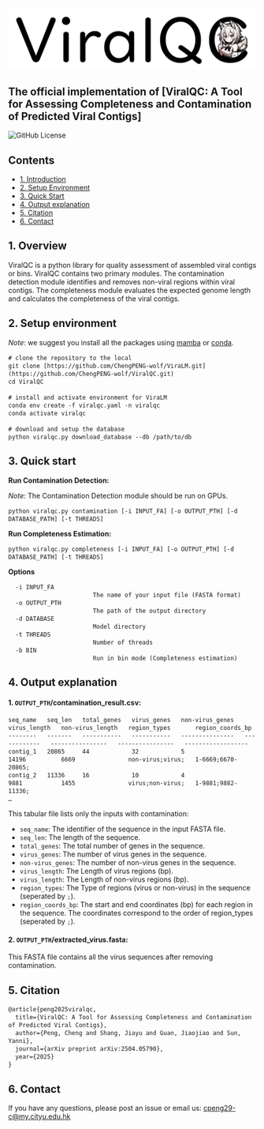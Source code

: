 <img src="logo.png" alt="image" width="800" height=auto>

## The official implementation of [ViralQC: A Tool for Assessing Completeness and Contamination of Predicted Viral Contigs]

![GitHub License](https://img.shields.io/github/license/ChengPENG-wolf/ViralQC)

## Contents

- [1. Introduction](#1-introduction)
- [2. Setup Environment](#2-setup-environment)
- [3. Quick Start](#3-quick-start)
- [4. Output explanation](#4-output-explanation)
- [5. Citation](#5-citation)
- [6. Contact](#6-contact)

## 1. Overview

ViralQC is a python library for quality assessment of assembled viral contigs or bins. ViralQC contains two primary modules. The contamination detection module identifies and removes non-viral regions within viral contigs. The completeness module evaluates the expected genome length and calculates the completeness of the viral contigs.

## 2. Setup environment

*Note*: we suggest you install all the packages using [mamba](https://github.com/mamba-org/mamba) or [conda](https://docs.conda.io/en/latest/miniconda.html).

```
# clone the repository to the local
git clone [https://github.com/ChengPENG-wolf/ViraLM.git](https://github.com/ChengPENG-wolf/ViralQC.git)
cd ViralQC

# install and activate environment for ViraLM
conda env create -f viralqc.yaml -n viralqc
conda activate viralqc

# download and setup the database
python viralqc.py download_database --db /path/to/db
```

## 3. Quick start

**Run Contamination Detection:**

*Note*: The Contamination Detection module should be run on GPUs.

```
python viralqc.py contamination [-i INPUT_FA] [-o OUTPUT_PTH] [-d DATABASE_PATH] [-t THREADS]
```

**Run Completeness Estimation:**

```
python viralqc.py completeness [-i INPUT_FA] [-o OUTPUT_PTH] [-d DATABASE_PATH] [-t THREADS]
```

**Options**

```
  -i INPUT_FA
                        The name of your input file (FASTA format)
  -o OUTPUT_PTH
                        The path of the output directory
  -d DATABASE
                        Model directory
  -t THREADS
                        Number of threads
  -b BIN
                        Run in bin mode (Completeness estimation)
```

## 4. Output explanation

#### 1. `OUTPUT_PTH`/contamination_result.csv:

```
seq_name   seq_len   total_genes   virus_genes   non-virus_genes   virus_length   non-virus_length   region_types       region_coords_bp
--------   -------   -----------   -----------   ---------------   ------------   ----------------   ----------------   ------------------
contig_1   20865     44            32            5                 14196          6669               non-virus;virus;   1-6669;6670-20865;
contig_2   11336     16            10            4                 9881           1455               virus;non-virus;   1-9881;9882-11336;
…
```

This tabular file lists only the inputs with contamination:

- `seq_name`: The identifier of the sequence in the input FASTA file.
- `seq_len`: The length of the sequence.
- `total_genes`: The total number of genes in the sequence.
- `virus_genes`: The number of virus genes in the sequence.
- `non-virus_genes`: The number of non-virus genes in the sequence.
- `virus_length`: The Length of virus regions (bp).
- `virus_length`: The Length of non-virus regions (bp).
- `region_types`: The Type of regions (virus or non-virus) in the sequence (seperated by `;`).
- `region_coords_bp`: The start and end coordinates (bp) for each region in the sequence. The coordinates correspond to the order of region_types (seperated by `;`).

#### 2. `OUTPUT_PTH`/extracted_virus.fasta:

This FASTA file contains all the virus sequences after removing contamination.

## 5. Citation

```
@article{peng2025viralqc,
  title={ViralQC: A Tool for Assessing Completeness and Contamination of Predicted Viral Contigs},
  author={Peng, Cheng and Shang, Jiayu and Guan, Jiaojiao and Sun, Yanni},
  journal={arXiv preprint arXiv:2504.05790},
  year={2025}
}
```

## 6. Contact

If you have any questions, please post an issue or email us: cpeng29-c@my.cityu.edu.hk

